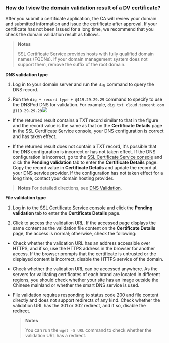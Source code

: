 ### How do I view the domain validation result of a DV certificate?

After you submit a certificate application, the CA will review your domain and submitted information and issue the certificate after approval. If your certificate has not been issued for a long time, we recommend that you check the domain validation result as follows.

> **Notes**
> 
> SSL Certificate Service provides hosts with fully qualified domain names (FQDNs). If your domain management system does not support them, remove the suffix of the root domain.
> 

**DNS validation type**

1. Log in to your domain server and run the `dig` command to query the DNS record.

2. Run the `dig + record type + @119.29.29.29` command to specify to use the DNSPod DNS for validation.
For example, `dig txt cloud.tencent.com @119.29.29.29`![](https://write-document-release-1258344699.cos-internal.ap-guangzhou.tencentcos.cn/100023397743/92cc06f3399711edb1de525400c56988.png?q-sign-algorithm=sha1&q-ak=AKIDcmqi7yunGwC4T11ADQ4FPbYG2IVi-mB-bvMbjj4_HA0zp-HFlWlxYApZ61m3LpzV&q-sign-time=1676448793;1676452393&q-key-time=1676448793;1676452393&q-header-list=&q-url-param-list=&q-signature=be798d80ff5926db1a28aab1fc0ed91509d920b3&x-cos-security-token=fHqwGc36xI6d5QUWAmWE4lOfUGuwp6la54ea5f2979a343a3b1645d9e7eab10e9VUlHxW6drilDRAMT1gTp7OLWhq0dK4anP2t6CGFlcByLB9aYxuO9FVMwjKOZVur8ECv9IbZx_-CVSARNO8JlGYVwM9MfzMlTSzToLTjQ1eB5hI9LI9lEXuqti_B3Q-e2QwHqCzBIA_8VHEVfDkJhBjqN1yF8oGJIiJ4u_f2GmxQSxkqdavD0rAlp9M_qtJuRZyZcqqYGca6K_xM32e7l7eS38jzJsjati4VIHNJv85655OLbI8XXwK6eq8I2huEtRMBsm18V9jE-YV9b_Jdx5lbQKLezB4wqg7PQbdb9IB_pH3qPj_q5MoXBh7Fk7pbc7SNzwWGM0qAhBDL5RuW2YBAoPc_TdwfU5aLypiYFUWjjh19fPM8Mba6QiKBzVf4c)

  - If the returned result contains a TXT record similar to that in the figure and the record value is the same as that on the **Certificate Details** page in the SSL Certificate Service console, your DNS configuration is correct and has taken effect.

  - If the returned result does not contain a TXT record, it's possible that the DNS configuration is incorrect or has not taken effect.
If the DNS configuration is incorrect, go to the [SSL Certificate Service console](https://console.cloud.tencent.com/certoverview) and click the **Pending validation** tab to enter the **Certificate Details** page. Copy the record value in **Certificate Details** and update the record at your DNS service provider. If the configuration has not taken effect for a long time, contact your domain hosting provider.
    

  > **Notes**
  > For detailed directions, see [DNS Validation](https://intl.cloud.tencent.com/document/product/1007/45895).



**File validation type**

1. Log in to the [SSL Certificate Service console](https://console.cloud.tencent.com/certoverview) and click the **Pending validation** tab to enter the **Certificate Details** page.

2. Click to access the validation URL. If the accessed page displays the same content as the validation file content on the **Certificate Details** page, the access is normal; otherwise, check the following:

  - Check whether the validation URL has an address accessible over HTTPS, and if so, use the HTTPS address in the browser for another access. If the browser prompts that the certificate is untrusted or the displayed content is incorrect, disable the HTTPS service of the domain.

  - Check whether the validation URL can be accessed anywhere. As the servers for validating certificates of each brand are located in different regions, you should check whether your site has an image outside the Chinese mainland or whether the smart DNS service is used.

  - File validation requires responding to status code 200 and file content directly and does not support redirects of any kind. Check whether the validation URL has the 301 or 302 redirect, and if so, disable the redirect.
    

      > **Notes**
      > 
      > You can run the `wget -S URL` command to check whether the validation URL has a redirect.
      > 
